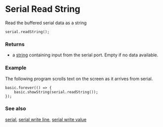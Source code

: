 # Serial Read String

Read the buffered serial data as a string

```sig
serial.readString();
```

### Returns

* a [string](/reference/types/string) containing input from the serial port. Empty if no data available.

### Example

The following program scrolls text on the screen as it arrives from serial.

```blocks
basic.forever(() => {
    basic.showString(serial.readString());
});
```

### See also

[serial](/device/serial), [serial write line](/reference/serial/write-line), [serial write value](/reference/serial/write-value)